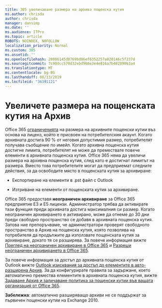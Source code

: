 ```yaml
---
title: 305 увеличаване размера на архива пощенска кутия
ms.author: chrisda
author: chrisda
manager: dansimp
ms.date: ''
ms.audience: ITPro
ms.topic: article
ROBOTS: NOINDEX, NOFOLLOW
localization_priority: Normal
ms.custom: 305
ms.assetid: ''
ms.openlocfilehash: 28086145d8769bd06ef6352257a820146c5f237d
ms.sourcegitcommit: 7c90dcc570d32ebd968e3e4e816a7b482890b3a4
ms.translationtype: MT
ms.contentlocale: bg-BG
ms.lasthandoff: 08/13/2019
ms.locfileid: "36391121"
---
```

# <a name="increase-the-archive-mailbox-size"></a>Увеличете размера на пощенската кутия на Архив

Office 365 [ограниченията](https://docs.microsoft.com/office365/servicedescriptions/exchange-online-service-description/exchange-online-limits#mailbox-storage-limits) на размера на архивните пощенски кутии въз основа на лиценз, който е присвоен на потребителския акаунт. Когато архивната достига 90 % от неговия допустимия размер, потребителят получава съобщение по имейл. Когато архивна пощенска кутия достигне лимита, потребителят не може да премествате повече елементи в архивната пощенска кутия. Office 365 няма да увеличи размера на архивна пощенска кутия, след като е достигнат лимитът на размера. Вместо това потребителите могат да предприемат следните действия, за да освободите място в пощенската кутия за архивиране:

- Експортиране на елементи в .pst файл с Outlook

- Изтриване на елементи от пощенската кутия за архивиране.

Office 365 предоставя **неограничен архивиране** за Office 365 предприятие E3 и Е5 лицензи. Администратор трябва да активирате тази функция преди архивната достига максималния си размер. Когато неограничен архивирането е активирано, може да отнеме до 30 дни преди свободно пространство се добавя в архивната пощенска кутия. Затова ние препоръчваме, че администратори проверят свободното пространство в Архив на пощенска кутия, която позволява на потребителя да продължите да използвате пощенската кутия за архивиране, докато тя се разширява. За повече информация вижте [Преглед на неограничен архивиране в Office 365](https://docs.microsoft.com/office365/securitycompliance/unlimited-archiving) и [Разреши неограничен архивирането в Office 365](https://docs.microsoft.com/office365/securitycompliance/enable-unlimited-archiving).

За повече информация за достъп до архивната пощенска кутия от Outlook вижте [Outlook изисквания за достъп до елементите в авто-разширена Архив](https://docs.microsoft.com/office365/securitycompliance/unlimited-archiving#outlook-requirements-for-accessing-items-in-an-auto-expanded-archive). За да конфигурирате правила за задържане, което автоматично премества елементите в архивната пощенска кутия, вижте [Задаване Архив и заличаване политика за пощенски кутии във вашата организация от Office 365](https://docs.microsoft.com/office365/securitycompliance/set-up-an-archive-and-deletion-policy-for-mailboxes).

**Забележка**: автоматично разширяващо архиви не се поддържат за първичен пощенски кутии на Exchange 2010.
